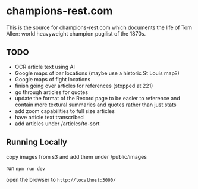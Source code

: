 # champions-rest.com

This is the source for champions-rest.com which documents the life of Tom Allen: world heavyweight champion pugilist of the 1870s.

## TODO
* OCR article text using AI
* Google maps of bar locations (maybe use a historic St Louis map?)
* Google maps of fight locations
* finish going over articles for references (stopped at 221)
* go through articles for quotes
* update the format of the Record page to be easier to reference and contain more textural summaries and quotes rather than just stats
* add zoom capabilities to full size articles
* have article text transcribed
* add articles under /articles/to-sort 

## Running Locally

copy images from s3 and add them under /public/images

run `npm run dev`

open the browser to `http://localhost:3000/`
